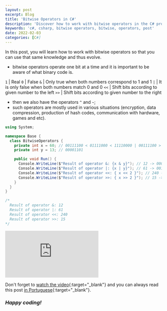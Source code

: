 ```yaml
---
layout: post
excerpt: Blog
title: 'Bitwise Operators in C#'
description: 'Discover how to work with bitwise operators in the C# programming language. Get answers to your questions with the theory and examples presented.'
keywords: 'c#, csharp, bitwise operators, bitwise, operators, post'
date: 2022-02-03
categories: [C#]
---
```


In this post, you will learn how to work with bitwise operators so that you can use that same knowledge and thus evolve.

- bitwise operators operate one bit at a time and it is important to be aware of what binary code is.

`1` | Real
`0` | False
`&` | Only true when both numbers correspond to 1 and 1
`|` | It is only false when both numbers match 0 and 0
`<<` | Shift bits according to given number to the left
`>>` | Shift bits according to given number to the right

- then we also have the operators `^` and `~`;
- such operators are mostly used in various situations (encryption, data compression, production of hash codes, communication with hardware, games and etc).

```csharp
using System;

namespace Base {
  class BitwiseOperators {
    private int x = 60; // 00111100 < 01111000 < 11110000 | 00111100 > 00011110 > 00001111
    private int y = 13; // 00001101

    public void Run() {
      Console.WriteLine($"Result of operator &: {x & y}"); // 12 -> 00001100
      Console.WriteLine($"Result of operator |: {x | y}"); // 61 -> 00111101
      Console.WriteLine($"Result of operator <<: { x << 2 }"); // 240 -> 11110000
      Console.WriteLine($"Result of operator >>: { x >> 2 }"); // 15 -> 00001111
    }
  }
}

/*
  Result of operator &: 12
  Result of operator |: 61
  Result of operator <<: 240
  Result of operator >>: 15
*/
```

<div class="video-container">
  <iframe src="https://www.youtube.com/embed/JMpv0Yt32AA" frameborder="0" allowfullscreen></iframe>
</div>

Don't forget to [watch the video](https://youtu.be/JMpv0Yt32AA){:target="\_blank"} and you can always read this post [in Portuguese](https://caffeinealgorithm.com/blog/20220203/operadores-bit-e-bit-em-csharp/){:target="\_blank"}.

### _Happy coding!_

